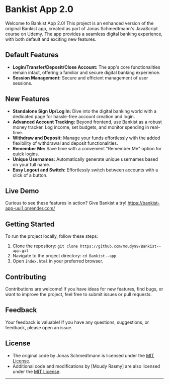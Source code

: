 # Bankist App 2.0

Welcome to Bankist App 2.0! This project is an enhanced version of the original Bankist app, created as part of Jonas Schmedtmann's JavaScript course on Udemy. The app provides a seamless digital banking experience, with both default and exciting new features.

## Default Features

- **Login/Transfer/Deposit/Close Account:** The app's core functionalities remain intact, offering a familiar and secure digital banking experience.
- **Session Management:** Secure and efficient management of user sessions.

## New Features

- **Standalone Sign Up/Log In:** Dive into the digital banking world with a dedicated page for hassle-free account creation and login.
- **Advanced Account Tracking:** Beyond frontend, use Bankist as a robust money tracker. Log income, set budgets, and monitor spending in real-time.
- **Withdraw and Deposit:** Manage your funds effortlessly with the added flexibility of withdrawal and deposit functionalities.
- **Remember Me:** Save time with a convenient "Remember Me" option for quick logins.
- **Unique Usernames:** Automatically generate unique usernames based on your full name.
- **Easy Logout and Switch:** Effortlessly switch between accounts with a click of a button.

## Live Demo

Curious to see these features in action? Give Bankist a try! https://bankist-app-uui1.onrender.com/

## Getting Started

To run the project locally, follow these steps:

1. Clone the repository: `git clone https://github.com/moudy99/Bankist--app.git`
2. Navigate to the project directory: `cd Bankist--app`
3. Open `index.html` in your preferred browser.

## Contributing

Contributions are welcome! If you have ideas for new features, find bugs, or want to improve the project, feel free to submit issues or pull requests.

## Feedback

Your feedback is valuable! If you have any questions, suggestions, or feedback, please open an issue.

## License

- The original code by Jonas Schmedtmann is licensed under the [MIT License](https://github.com/jonasschmedtmann/LICENSE).
- Additional code and modifications by [Moudy Rasmy] are also licensed under the [MIT License](LICENSE).
---


